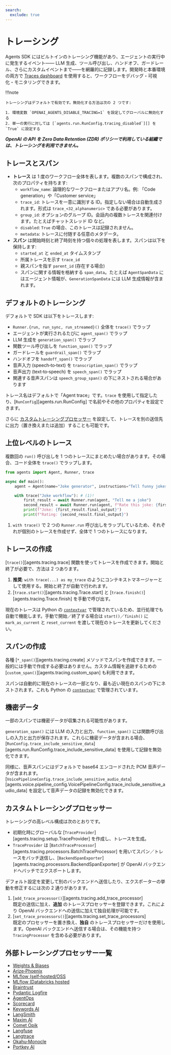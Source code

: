 ```yaml
---
search:
  exclude: true
---
```

# トレーシング

Agents SDK にはビルトインのトレーシング機能があり、エージェントの実行中に発生するイベント―― LLM 生成、ツール呼び出し、ハンドオフ、ガードレール、さらにカスタムイベントまで――を網羅的に記録します。開発時と本番環境の両方で [Traces dashboard](https://platform.openai.com/traces) を使用すると、ワークフローをデバッグ・可視化・モニタリングできます。

!!!note

    トレーシングはデフォルトで有効です。無効化する方法は次の 2 つです:

    1. 環境変数 `OPENAI_AGENTS_DISABLE_TRACING=1` を設定してグローバルに無効化する  
    2. 単一の実行に対しては [`agents.run.RunConfig.tracing_disabled`][] を `True` に設定する

***OpenAI の API を Zero Data Retention (ZDR) ポリシーで利用している組織では、トレーシングを利用できません。***

## トレースとスパン

-   **トレース** は 1 度のワークフロー全体を表します。複数のスパンで構成され、次のプロパティを持ちます:
    -   `workflow_name`: 論理的なワークフローまたはアプリ名。例: 「Code generation」や「Customer service」
    -   `trace_id`: トレースを一意に識別する ID。指定しない場合は自動生成されます。形式は `trace_<32_alphanumeric>` である必要があります。
    -   `group_id`: オプションのグループ ID。会話内の複数トレースを関連付けます。たとえばチャットスレッド ID など。
    -   `disabled`: `True` の場合、このトレースは記録されません。
    -   `metadata`: トレースに付随する任意のメタデータ。
-   **スパン** は開始時刻と終了時刻を持つ個々の処理を表します。スパンは以下を保持します:
    -   `started_at` と `ended_at` タイムスタンプ
    -   所属トレースを示す `trace_id`
    -   親スパンを指す `parent_id` (存在する場合)
    -   スパンに関する情報を格納する `span_data`。たとえば `AgentSpanData` にはエージェント情報が、`GenerationSpanData` には LLM 生成情報が含まれます。

## デフォルトのトレーシング

デフォルトで SDK は以下をトレースします:

-   `Runner.{run, run_sync, run_streamed}()` 全体を `trace()` でラップ
-   エージェントが実行されるたびに `agent_span()` でラップ
-   LLM 生成を `generation_span()` でラップ
-   関数ツール呼び出しを `function_span()` でラップ
-   ガードレールを `guardrail_span()` でラップ
-   ハンドオフを `handoff_span()` でラップ
-   音声入力 (speech‑to‑text) を `transcription_span()` でラップ
-   音声出力 (text‑to‑speech) を `speech_span()` でラップ
-   関連する音声スパンは `speech_group_span()` の下にネストされる場合があります

トレース名はデフォルトで「Agent trace」です。`trace` を使用して指定したり、[`RunConfig`][agents.run.RunConfig] で名前やその他のプロパティを設定できます。

さらに [カスタムトレーシングプロセッサー](#custom-tracing-processors) を設定して、トレースを別の送信先に出力（置き換えまたは追加）することも可能です。

## 上位レベルのトレース

複数回の `run()` 呼び出しを 1 つのトレースにまとめたい場合があります。その場合、コード全体を `trace()` でラップします。

```python
from agents import Agent, Runner, trace

async def main():
    agent = Agent(name="Joke generator", instructions="Tell funny jokes.")

    with trace("Joke workflow"): # (1)!
        first_result = await Runner.run(agent, "Tell me a joke")
        second_result = await Runner.run(agent, f"Rate this joke: {first_result.final_output}")
        print(f"Joke: {first_result.final_output}")
        print(f"Rating: {second_result.final_output}")
```

1. `with trace()` で 2 つの `Runner.run` 呼び出しをラップしているため、それぞれが個別のトレースを作成せず、全体で 1 つのトレースになります。

## トレースの作成

[`trace()`][agents.tracing.trace] 関数を使ってトレースを作成できます。開始と終了が必要で、方法は 2 つあります。

1. **推奨**: `with trace(...) as my_trace` のようにコンテキストマネージャーとして使用する。開始と終了が自動で行われます。  
2. [`trace.start()`][agents.tracing.Trace.start] と [`trace.finish()`][agents.tracing.Trace.finish] を手動で呼び出す。

現在のトレースは Python の [`contextvar`](https://docs.python.org/3/library/contextvars.html) で管理されているため、並行処理でも自動で機能します。手動で開始／終了する場合は `start()`／`finish()` に `mark_as_current` と `reset_current` を渡して現在のトレースを更新してください。

## スパンの作成

各種 [`*_span()`][agents.tracing.create] メソッドでスパンを作成できます。一般的には手動で作成する必要はありません。カスタム情報を追跡するための [`custom_span()`][agents.tracing.custom_span] も利用できます。

スパンは自動的に現在のトレースの一部となり、最も近い現在のスパンの下にネストされます。これも Python の [`contextvar`](https://docs.python.org/3/library/contextvars.html) で管理されています。

## 機密データ

一部のスパンでは機密データが収集される可能性があります。

`generation_span()` には LLM の入力と出力、`function_span()` には関数呼び出しの入力と出力が保存されます。これらに機密データが含まれる場合、[`RunConfig.trace_include_sensitive_data`][agents.run.RunConfig.trace_include_sensitive_data] を使用して記録を無効化できます。

同様に、音声スパンにはデフォルトで base64 エンコードされた PCM 音声データが含まれます。[`VoicePipelineConfig.trace_include_sensitive_audio_data`][agents.voice.pipeline_config.VoicePipelineConfig.trace_include_sensitive_audio_data] を設定して音声データの記録を無効化できます。

## カスタムトレーシングプロセッサー

トレーシングの高レベル構成は次のとおりです。

-   初期化時にグローバルな [`TraceProvider`][agents.tracing.setup.TraceProvider] を作成し、トレースを生成。
-   `TraceProvider` は [`BatchTraceProcessor`][agents.tracing.processors.BatchTraceProcessor] を用いてスパン／トレースをバッチ送信し、[`BackendSpanExporter`][agents.tracing.processors.BackendSpanExporter] が OpenAI バックエンドへバッチでエクスポートします。

デフォルト設定を変更して別のバックエンドへ送信したり、エクスポーターの挙動を修正するには次の 2 通りがあります。

1. [`add_trace_processor()`][agents.tracing.add_trace_processor]  
   既定の送信に加え、**追加** のトレースプロセッサーを登録できます。これにより OpenAI バックエンドへの送信に加えて独自処理が可能です。  
2. [`set_trace_processors()`][agents.tracing.set_trace_processors]  
   既定のプロセッサーを置き換え、**独自** のトレースプロセッサーだけを使用します。OpenAI バックエンドへ送信する場合は、その機能を持つ `TracingProcessor` を含める必要があります。

## 外部トレーシングプロセッサー一覧

-   [Weights & Biases](https://weave-docs.wandb.ai/guides/integrations/openai_agents)
-   [Arize‑Phoenix](https://docs.arize.com/phoenix/tracing/integrations-tracing/openai-agents-sdk)
-   [MLflow (self‑hosted/OSS](https://mlflow.org/docs/latest/tracing/integrations/openai-agent)
-   [MLflow (Databricks hosted](https://docs.databricks.com/aws/en/mlflow/mlflow-tracing#-automatic-tracing)
-   [Braintrust](https://braintrust.dev/docs/guides/traces/integrations#openai-agents-sdk)
-   [Pydantic Logfire](https://logfire.pydantic.dev/docs/integrations/llms/openai/#openai-agents)
-   [AgentOps](https://docs.agentops.ai/v1/integrations/agentssdk)
-   [Scorecard](https://docs.scorecard.io/docs/documentation/features/tracing#openai-agents-sdk-integration)
-   [Keywords AI](https://docs.keywordsai.co/integration/development-frameworks/openai-agent)
-   [LangSmith](https://docs.smith.langchain.com/observability/how_to_guides/trace_with_openai_agents_sdk)
-   [Maxim AI](https://www.getmaxim.ai/docs/observe/integrations/openai-agents-sdk)
-   [Comet Opik](https://www.comet.com/docs/opik/tracing/integrations/openai_agents)
-   [Langfuse](https://langfuse.com/docs/integrations/openaiagentssdk/openai-agents)
-   [Langtrace](https://docs.langtrace.ai/supported-integrations/llm-frameworks/openai-agents-sdk)
-   [Okahu‑Monocle](https://github.com/monocle2ai/monocle)
-   [Portkey AI](https://portkey.ai/docs/integrations/agents/openai-agents)
